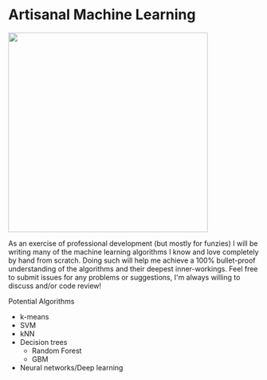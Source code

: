 # Artisanal Machine Learning

<img src="https://upload.wikimedia.org/wikipedia/commons/thumb/3/3b/Artisan_(14391762347).jpg/1024px-Artisan_(14391762347).jpg" width="400">

As an exercise of professional development (but mostly for funzies) I will be writing many of the machine learning algorithms I know and love completely by hand from scratch. Doing such will help me achieve a 100% bullet-proof understanding of the algorithms and their deepest inner-workings. Feel free to submit issues for any problems or suggestions, I'm always willing to discuss and/or code review!

Potential Algorithms
* k-means
* SVM
* kNN
* Decision trees
  - Random Forest
  - GBM
* Neural networks/Deep learning
